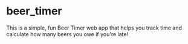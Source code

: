 # beer_timer
This is a simple, fun Beer Timer web app that helps you track time and calculate how many beers you owe if you're late! 
